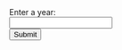 <table></table>

<form>
  <label for = "year" class = "label"> Enter a year:<label><br>
  <input type = "number" id = "year" name = "year" class = "input"><br>
  <input type = "submit" class = "button">
<form>

<script>

let table = document.getElemenetById("year");

function getYear(){
    let inputYear = document.getElementById("inputYear").value;
    return inputYear;
}

function isLeapYear(year) {
    
    result = document.getElementById("isLeapYearResult");
    console.log(yearparam);
    // Fetch data from API
    fetch("https://everittcheng.tk/api/calendar/" + year)
    .then(response => response.json())
    .then(data =>  {
              // Output data to table
              const table = document.getElementById('results');
              const row = table.insertRow(-1);
              const Cell = row.insertCell(0);
              const isLeapYearCell = row.insertCell(1);
              Cell.innerHTML = data.year;
              isLeapYearCell.innerHTML = data.isLeapYear;
          });
      };
</script>


